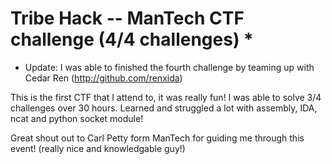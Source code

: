 # Tribe Hack -- ManTech CTF challenge (4/4 challenges) *

* Update: I was able to finished the fourth challenge by teaming up with Cedar Ren (http://github.com/renxida)

This is the first CTF that I attend to, it was really fun! I was able to solve 3/4 challenges over 30 hours. Learned and struggled a lot with assembly, IDA, ncat and python socket module!


Great shout out to Carl Petty form ManTech for guiding me through this event! (really nice and knowledgable guy!)
